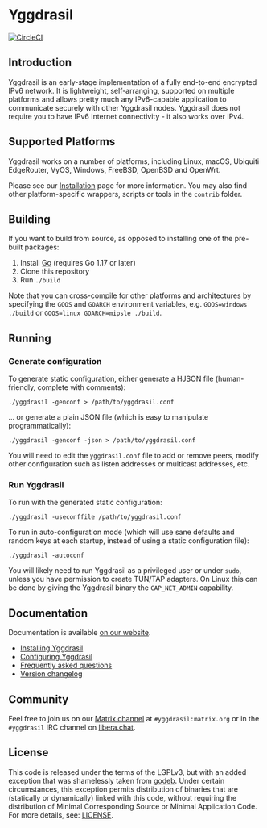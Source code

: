 # Yggdrasil

[![CircleCI](https://circleci.com/gh/yggdrasil-network/yggdrasil-go.svg?style=shield&circle-token=:circle-token
)](https://circleci.com/gh/yggdrasil-network/yggdrasil-go)

## Introduction

Yggdrasil is an early-stage implementation of a fully end-to-end encrypted IPv6
network. It is lightweight, self-arranging, supported on multiple platforms and
allows pretty much any IPv6-capable application to communicate securely with
other Yggdrasil nodes. Yggdrasil does not require you to have IPv6 Internet
connectivity - it also works over IPv4.

## Supported Platforms

Yggdrasil works on a number of platforms, including Linux, macOS, Ubiquiti
EdgeRouter, VyOS, Windows, FreeBSD, OpenBSD and OpenWrt.

Please see our [Installation](https://yggdrasil-network.github.io/installation.html)
page for more information. You may also find other platform-specific wrappers, scripts
or tools in the `contrib` folder.

## Building

If you want to build from source, as opposed to installing one of the pre-built
packages:

1. Install [Go](https://golang.org) (requires Go 1.17 or later)
2. Clone this repository
2. Run `./build`

Note that you can cross-compile for other platforms and architectures by
specifying the `GOOS` and `GOARCH` environment variables, e.g. `GOOS=windows
./build` or `GOOS=linux GOARCH=mipsle ./build`.

## Running

### Generate configuration

To generate static configuration, either generate a HJSON file (human-friendly,
complete with comments):

```
./yggdrasil -genconf > /path/to/yggdrasil.conf
```

... or generate a plain JSON file (which is easy to manipulate
programmatically):

```
./yggdrasil -genconf -json > /path/to/yggdrasil.conf
```

You will need to edit the `yggdrasil.conf` file to add or remove peers, modify
other configuration such as listen addresses or multicast addresses, etc.

### Run Yggdrasil

To run with the generated static configuration:

```
./yggdrasil -useconffile /path/to/yggdrasil.conf
```

To run in auto-configuration mode (which will use sane defaults and random keys
at each startup, instead of using a static configuration file):

```
./yggdrasil -autoconf
```

You will likely need to run Yggdrasil as a privileged user or under `sudo`,
unless you have permission to create TUN/TAP adapters. On Linux this can be done
by giving the Yggdrasil binary the `CAP_NET_ADMIN` capability.

## Documentation

Documentation is available [on our website](https://yggdrasil-network.github.io).

- [Installing Yggdrasil](https://yggdrasil-network.github.io/installation.html)
- [Configuring Yggdrasil](https://yggdrasil-network.github.io/configuration.html)
- [Frequently asked questions](https://yggdrasil-network.github.io/faq.html)
- [Version changelog](CHANGELOG.md)

## Community

Feel free to join us on our [Matrix
channel](https://matrix.to/#/#yggdrasil:matrix.org) at `#yggdrasil:matrix.org`
or in the `#yggdrasil` IRC channel on [libera.chat](https://libera.chat).

## License

This code is released under the terms of the LGPLv3, but with an added exception
that was shamelessly taken from [godeb](https://github.com/niemeyer/godeb).
Under certain circumstances, this exception permits distribution of binaries
that are (statically or dynamically) linked with this code, without requiring
the distribution of Minimal Corresponding Source or Minimal Application Code.
For more details, see: [LICENSE](LICENSE).
